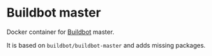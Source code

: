 # Buildbot master

Docker container for [Buildbot](http://buildbot.net/) master.

It is based on `buildbot/buildbot-master` and adds missing packages.

